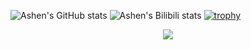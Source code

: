 ![Ashen's GitHub stats](https://github-readme-stats.vercel.app/api?username=AshenOneme&show_icons=true&theme=radical)
![Ashen's Bilibili stats](https://stats.justsong.cn/api/bilibili/?id=32783374&theme=dark)
[![trophy](https://github-profile-trophy.vercel.app/?username=AshenOneme&theme=onedark)](https://github.com/ryo-ma/github-profile-trophy)
<div align="center"> <img src="https://visitor-badge.glitch.me/badge?page_id=AshenOneme" /> </div>  
